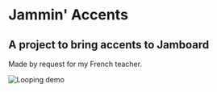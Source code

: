 # Jammin' Accents
## A project to bring accents to Jamboard
Made by request for my French teacher.

![Looping demo](https://raw.githubusercontent.com/SpaceSaver/JamminAccents/EJA.webp)